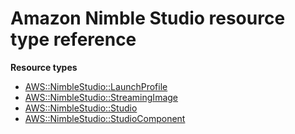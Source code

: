 # Amazon Nimble Studio resource type reference<a name="AWS_NimbleStudio"></a>

**Resource types**

- [AWS::NimbleStudio::LaunchProfile](aws-resource-nimblestudio-launchprofile.md)
- [AWS::NimbleStudio::StreamingImage](aws-resource-nimblestudio-streamingimage.md)
- [AWS::NimbleStudio::Studio](aws-resource-nimblestudio-studio.md)
- [AWS::NimbleStudio::StudioComponent](aws-resource-nimblestudio-studiocomponent.md)
